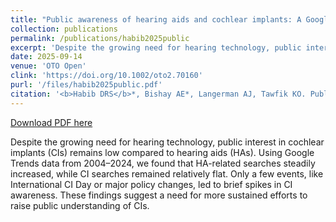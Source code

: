 ```yaml
---
title: "Public awareness of hearing aids and cochlear implants: A Google Trends analysis of media campaigns"
collection: publications
permalink: /publications/habib2025public
excerpt: 'Despite the growing need for hearing technology, public interest in cochlear implants (CIs) remains low compared to hearing aids (HAs). Using Google Trends data from 2004–2024, we found that HA-related searches steadily increased, while CI searches remained relatively flat. Only a few events, like International CI Day or major policy changes, led to brief spikes in CI awareness. These findings suggest a need for more sustained efforts to raise public understanding of CIs.'
date: 2025-09-14
venue: 'OTO Open'
clink: 'https://doi.org/10.1002/oto2.70160'
purl: '/files/habib2025public.pdf'
citation: '<b>Habib DRS</b>*, Bishay AE*, Langerman AJ, Tawfik KO. Public awareness of hearing aids and cochlear implants: A Google Trends analysis of media campaigns. <i>OTO Open</i>. 2025. doi: 10.1002/oto2.70160'
---
```

[Download PDF here](http://danielrshabib.github.io/files/habib2025public.pdf)

Despite the growing need for hearing technology, public interest in cochlear implants (CIs) remains low compared to hearing aids (HAs). Using Google Trends data from 2004–2024, we found that HA-related searches steadily increased, while CI searches remained relatively flat. Only a few events, like International CI Day or major policy changes, led to brief spikes in CI awareness. These findings suggest a need for more sustained efforts to raise public understanding of CIs.
